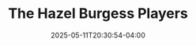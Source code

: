 ---
title: The Hazel Burgess Players
date: 2025-05-11T20:30:54-04:00
active: false
company_type: Professional
featured_image: 
featured_image_attr: 
featured_image_alt: 
featured_image_caption: 
Founded: 
Address: |
    
Latitude: 
Longitude: 
Socials: 
  Facebook: 
  Twitter: 
  Instagram: 
  Threads:
  Website: 
Phone: 	
color: "#"
---